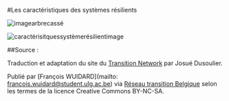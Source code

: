 #Les caractéristiques des systèmes résilients

![imagearbrecassé](http://www.reseautransition.be/wp-content/uploads/2014/01/resilience-arbre-300x150.jpeg)

![caractérisitquessystèmerésilientimage](https://lh3.googleusercontent.com/QyQkA8_bPTmakLTyfEvppCOSc7If3GjuXxPZ_CGLbA=w197-h198-p-no)

##Source : 

Traduction et adaptation du site du [Transition Network](https://www.transitionnetwork.org/) par Josué Dusoulier. 

Publié par [François WUIDARD](mailto: francois.wuidard@student.ulg.ac.be) via [Réseau transition Belgique]( http://www.reseautransition.be/) selon les termes de la licence Creative Commons BY-NC-SA. 
